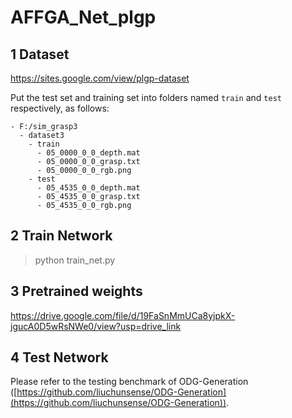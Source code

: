 # AFFGA_Net_plgp

## 1 Dataset

https://sites.google.com/view/plgp-dataset

Put the test set and training set into folders named `train` and `test` respectively, as follows:

```
- F:/sim_grasp3
  - dataset3
    - train
      - 05_0000_0_0_depth.mat
      - 05_0000_0_0_grasp.txt
      - 05_0000_0_0_rgb.png
    - test
      - 05_4535_0_0_depth.mat
      - 05_4535_0_0_grasp.txt
      - 05_4535_0_0_rgb.png
```

## 2 Train Network

> python train_net.py

## 3 Pretrained weights

https://drive.google.com/file/d/19FaSnMmUCa8yjpkX-jgucA0D5wRsNWe0/view?usp=drive_link

## 4 Test Network

Please refer to the testing benchmark of ODG-Generation ([https://github.com/liuchunsense/ODG-Generation](https://github.com/liuchunsense/ODG-Generation)).

